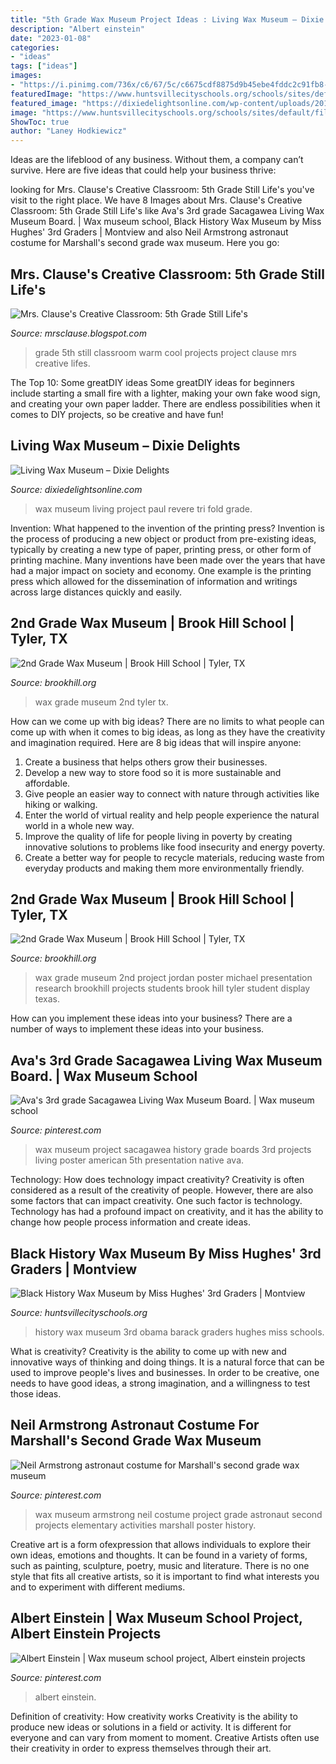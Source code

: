 ```yaml
---
title: "5th Grade Wax Museum Project Ideas : Living Wax Museum – Dixie Delights"
description: "Albert einstein"
date: "2023-01-08"
categories:
- "ideas"
tags: ["ideas"]
images:
- "https://i.pinimg.com/736x/c6/67/5c/c6675cdf8875d9b45ebe4fddc2c91fb8--wax-museums.jpg"
featuredImage: "https://www.huntsvillecityschools.org/schools/sites/default/files/IMG_0733.JPG"
featured_image: "https://dixiedelightsonline.com/wp-content/uploads/2016/05/DSC_0908.jpg"
image: "https://www.huntsvillecityschools.org/schools/sites/default/files/IMG_0733.JPG"
ShowToc: true
author: "Laney Hodkiewicz"
---
```



Ideas are the lifeblood of any business. Without them, a company can’t survive. Here are five ideas that could help your business thrive:

	

		
looking for Mrs. Clause&#039;s Creative Classroom: 5th Grade Still Life&#039;s you've visit to the right place. We have 8 Images about Mrs. Clause&#039;s Creative Classroom: 5th Grade Still Life&#039;s like Ava&#039;s 3rd grade Sacagawea Living Wax Museum Board. | Wax museum school, Black History Wax Museum by Miss Hughes&#039; 3rd Graders | Montview and also Neil Armstrong astronaut costume for Marshall&#039;s second grade wax museum. Here you go:
		
    
## Mrs. Clause&#039;s Creative Classroom: 5th Grade Still Life&#039;s

<img loading=lazy src="http://1.bp.blogspot.com/_jGKjvy0dwlc/S9zRrFN6PEI/AAAAAAAAAFM/elLI9TxLysY/w1200-h630-p-k-nu/IMG_4091.JPG" onerror="this.onerror=null;this.src='https://tse1.mm.bing.net/th?id=OIP.49otnk3XBNeW34jsZHhbZAHaD4&amp;pid=15.1';" alt="Mrs. Clause&#039;s Creative Classroom: 5th Grade Still Life&#039;s">

_Source: mrsclause.blogspot.com_

>grade 5th still classroom warm cool projects project clause mrs creative lifes. 

	

The Top 10: Some greatDIY ideas
Some greatDIY ideas for beginners include starting a small fire with a lighter, making your own fake wood sign, and creating your own paper ladder. There are endless possibilities when it comes to DIY projects, so be creative and have fun!

    
## Living Wax Museum – Dixie Delights

<img loading=lazy src="https://dixiedelightsonline.com/wp-content/uploads/2016/05/DSC_0908.jpg" onerror="this.onerror=null;this.src='https://tse2.mm.bing.net/th?id=OIP.O1Y9pwnlmqlle-GqZE2u1QHaE8&amp;pid=15.1';" alt="Living Wax Museum – Dixie Delights">

_Source: dixiedelightsonline.com_

>wax museum living project paul revere tri fold grade. 

	

Invention: What happened to the invention of the printing press?
Invention is the process of producing a new object or product from pre-existing ideas, typically by creating a new type of paper, printing press, or other form of printing machine. Many inventions have been made over the years that have had a major impact on society and economy. One example is the printing press which allowed for the dissemination of information and writings across large distances quickly and easily.

    
## 2nd Grade Wax Museum | Brook Hill School | Tyler, TX

<img loading=lazy src="https://www.brookhill.org/wp-content/uploads/2016/02/2nd-grade-wax-museumeh-1.jpg" onerror="this.onerror=null;this.src='https://tse4.mm.bing.net/th?id=OIP.pPxtbufLwYRovr5oiglsmAHaLH&amp;pid=15.1';" alt="2nd Grade Wax Museum | Brook Hill School | Tyler, TX">

_Source: brookhill.org_

>wax grade museum 2nd tyler tx. 

	

How can we come up with big ideas?
There are no limits to what people can come up with when it comes to big ideas, as long as they have the creativity and imagination required. Here are 8 big ideas that will inspire anyone:
1. Create a business that helps others grow their businesses. 
2. Develop a new way to store food so it is more sustainable and affordable. 
3. Give people an easier way to connect with nature through activities like hiking or walking. 
4. Enter the world of virtual reality and help people experience the natural world in a whole new way. 
5. Improve the quality of life for people living in poverty by creating innovative solutions to problems like food insecurity and energy poverty. 
6. Create a better way for people to recycle materials, reducing waste from everyday products and making them more environmentally friendly. 

    
## 2nd Grade Wax Museum | Brook Hill School | Tyler, TX

<img loading=lazy src="https://www.brookhill.org/wp-content/uploads/2016/02/2nd-grade-wax-museumeh-26.jpg" onerror="this.onerror=null;this.src='https://tse4.mm.bing.net/th?id=OIP.MTjmISbCqG-OViXKj9IVfgHaE8&amp;pid=15.1';" alt="2nd Grade Wax Museum | Brook Hill School | Tyler, TX">

_Source: brookhill.org_

>wax grade museum 2nd project jordan poster michael presentation research brookhill projects students brook hill tyler student display texas. 

	

How can you implement these ideas into your business?
There are a number of ways to implement these ideas into your business.

    
## Ava&#039;s 3rd Grade Sacagawea Living Wax Museum Board. | Wax Museum School

<img loading=lazy src="https://i.pinimg.com/736x/c6/67/5c/c6675cdf8875d9b45ebe4fddc2c91fb8--wax-museums.jpg" onerror="this.onerror=null;this.src='https://tse3.mm.bing.net/th?id=OIP.r8p2gXOZu1rO24IUCWLhtgHaJ3&amp;pid=15.1';" alt="Ava&#039;s 3rd grade Sacagawea Living Wax Museum Board. | Wax museum school">

_Source: pinterest.com_

>wax museum project sacagawea history grade boards 3rd projects living poster american 5th presentation native ava. 

	

Technology: How does technology impact creativity?
Creativity is often considered as a result of the creativity of people. However, there are also some factors that can impact creativity. One such factor is technology. Technology has had a profound impact on creativity, and it has the ability to change how people process information and create ideas.

    
## Black History Wax Museum By Miss Hughes&#039; 3rd Graders | Montview

<img loading=lazy src="https://www.huntsvillecityschools.org/schools/sites/default/files/IMG_0733.JPG" onerror="this.onerror=null;this.src='https://tse1.mm.bing.net/th?id=OIP.Sl_CPrtodibF0AwCk9YIHAHaFf&amp;pid=15.1';" alt="Black History Wax Museum by Miss Hughes&#039; 3rd Graders | Montview">

_Source: huntsvillecityschools.org_

>history wax museum 3rd obama barack graders hughes miss schools. 

	

What is creativity?
Creativity is the ability to come up with new and innovative ways of thinking and doing things. It is a natural force that can be used to improve people's lives and businesses. In order to be creative, one needs to have good ideas, a strong imagination, and a willingness to test those ideas.

    
## Neil Armstrong Astronaut Costume For Marshall&#039;s Second Grade Wax Museum

<img loading=lazy src="https://i.pinimg.com/originals/dd/93/51/dd935106bf36cf304e220c862fde0f19.jpg" onerror="this.onerror=null;this.src='https://tse3.mm.bing.net/th?id=OIP.wvdGDiU1rulSWx1FWPCMwgHaLH&amp;pid=15.1';" alt="Neil Armstrong astronaut costume for Marshall&#039;s second grade wax museum">

_Source: pinterest.com_

>wax museum armstrong neil costume project grade astronaut second projects elementary activities marshall poster history. 

	

Creative art is a form ofexpression that allows individuals to explore their own ideas, emotions and thoughts. It can be found in a variety of forms, such as painting, sculpture, poetry, music and literature. There is no one style that fits all creative artists, so it is important to find what interests you and to experiment with different mediums.

    
## Albert Einstein | Wax Museum School Project, Albert Einstein Projects

<img loading=lazy src="https://i.pinimg.com/originals/a5/38/40/a53840015600f1d44ea9bde5fb320088.jpg" onerror="this.onerror=null;this.src='https://tse1.mm.bing.net/th?id=OIP.cazJVLSSX-kXr5bsJMjGqAHaFm&amp;pid=15.1';" alt="Albert Einstein | Wax museum school project, Albert einstein projects">

_Source: pinterest.com_

>albert einstein. 

	

Definition of creativity: How creativity works
Creativity is the ability to produce new ideas or solutions in a field or activity. It is different for everyone and can vary from moment to moment. Creative Artists often use their creativity in order to express themselves through their art.

